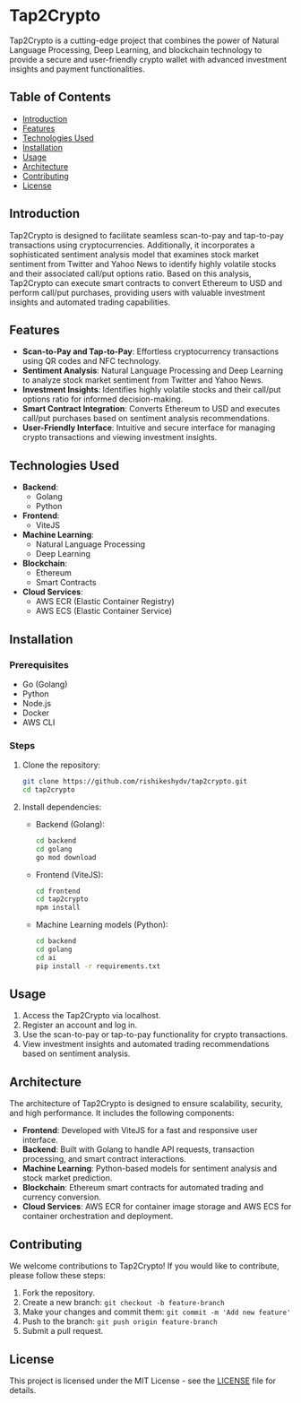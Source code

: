 # Tap2Crypto

Tap2Crypto is a cutting-edge project that combines the power of Natural Language Processing, Deep Learning, and blockchain technology to provide a secure and user-friendly crypto wallet with advanced investment insights and payment functionalities.

## Table of Contents

- [Introduction](#introduction)
- [Features](#features)
- [Technologies Used](#technologies-used)
- [Installation](#installation)
- [Usage](#usage)
- [Architecture](#architecture)
- [Contributing](#contributing)
- [License](#license)

## Introduction

Tap2Crypto is designed to facilitate seamless scan-to-pay and tap-to-pay transactions using cryptocurrencies. Additionally, it incorporates a sophisticated sentiment analysis model that examines stock market sentiment from Twitter and Yahoo News to identify highly volatile stocks and their associated call/put options ratio. Based on this analysis, Tap2Crypto can execute smart contracts to convert Ethereum to USD and perform call/put purchases, providing users with valuable investment insights and automated trading capabilities.

## Features

- **Scan-to-Pay and Tap-to-Pay**: Effortless cryptocurrency transactions using QR codes and NFC technology.
- **Sentiment Analysis**: Natural Language Processing and Deep Learning to analyze stock market sentiment from Twitter and Yahoo News.
- **Investment Insights**: Identifies highly volatile stocks and their call/put options ratio for informed decision-making.
- **Smart Contract Integration**: Converts Ethereum to USD and executes call/put purchases based on sentiment analysis recommendations.
- **User-Friendly Interface**: Intuitive and secure interface for managing crypto transactions and viewing investment insights.

## Technologies Used

- **Backend**:
  - Golang
  - Python
- **Frontend**:
  - ViteJS
- **Machine Learning**:
  - Natural Language Processing
  - Deep Learning
- **Blockchain**:
  - Ethereum
  - Smart Contracts
- **Cloud Services**:
  - AWS ECR (Elastic Container Registry)
  - AWS ECS (Elastic Container Service)

## Installation

### Prerequisites

- Go (Golang)
- Python
- Node.js
- Docker
- AWS CLI

### Steps

1. Clone the repository:
   ```sh
   git clone https://github.com/rishikeshydv/tap2crypto.git
   cd tap2crypto
   ```

2. Install dependencies:

   - Backend (Golang):
     ```sh
     cd backend
     cd golang
     go mod download
     ```

   - Frontend (ViteJS):
     ```sh
     cd frontend
     cd tap2crypto
     npm install
     ```

   - Machine Learning models (Python):
     ```sh
     cd backend
     cd golang
     cd ai
     pip install -r requirements.txt
     ```
## Usage

1. Access the Tap2Crypto via localhost.
2. Register an account and log in.
3. Use the scan-to-pay or tap-to-pay functionality for crypto transactions.
4. View investment insights and automated trading recommendations based on sentiment analysis.

## Architecture

The architecture of Tap2Crypto is designed to ensure scalability, security, and high performance. It includes the following components:

- **Frontend**: Developed with ViteJS for a fast and responsive user interface.
- **Backend**: Built with Golang to handle API requests, transaction processing, and smart contract interactions.
- **Machine Learning**: Python-based models for sentiment analysis and stock market prediction.
- **Blockchain**: Ethereum smart contracts for automated trading and currency conversion.
- **Cloud Services**: AWS ECR for container image storage and AWS ECS for container orchestration and deployment.

## Contributing

We welcome contributions to Tap2Crypto! If you would like to contribute, please follow these steps:

1. Fork the repository.
2. Create a new branch: `git checkout -b feature-branch`
3. Make your changes and commit them: `git commit -m 'Add new feature'`
4. Push to the branch: `git push origin feature-branch`
5. Submit a pull request.

## License

This project is licensed under the MIT License - see the [LICENSE](LICENSE) file for details.


